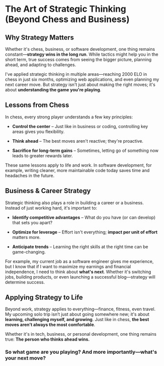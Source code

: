 # The Art of Strategic Thinking (Beyond Chess and Business)


## Why Strategy Matters  


Whether it's chess, business, or software development, one thing remains constant—**strategy wins in the long run**. While tactics might help you in the short term, true success comes from seeing the bigger picture, planning ahead, and adapting to challenges.  

I've applied strategic thinking in multiple areas—reaching 2000 ELO in chess in just six months, optimizing web applications, and even planning my next career move. But strategy isn't just about making the right moves; it's about **understanding the game you're playing**.  


## Lessons from Chess  


In chess, every strong player understands a few key principles:  

- **Control the center** – Just like in business or coding, controlling key areas gives you flexibility.  


- **Think ahead** – The best moves aren't reactive; they're proactive.  


- **Sacrifice for long-term gains** – Sometimes, letting go of something now leads to greater rewards later.  

These same lessons apply to life and work. In software development, for example, writing cleaner, more maintainable code today saves time and headaches in the future.  


## Business & Career Strategy  


Strategic thinking also plays a role in building a career or a business. Instead of just working hard, it's important to:  


- **Identify competitive advantages** – What do you have (or can develop) that sets you apart?  


- **Optimize for leverage** – Effort isn't everything; **impact per unit of effort** matters more.  


- **Anticipate trends** – Learning the right skills at the right time can be game-changing.  


For example, my current job as a software engineer gives me experience, but I know that if I want to maximize my earnings and financial independence, I need to think about **what's next**. Whether it's switching jobs, building products, or even launching a successful blog—strategy will determine success.  



## Applying Strategy to Life  


Beyond work, strategy applies to everything—finance, fitness, even travel. My upcoming solo trip isn’t just about going somewhere new; it's about **learning, challenging myself, and growing**. Just like in chess, **the best moves aren’t always the most comfortable**.  

Whether it's in tech, business, or personal development, one thing remains true: **The person who thinks ahead wins.**  

### So what game are you playing? And more importantly—what's your next move?  

